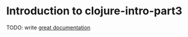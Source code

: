 # Introduction to clojure-intro-part3

TODO: write [great documentation](http://jacobian.org/writing/what-to-write/)
